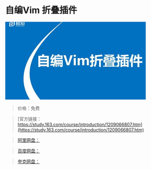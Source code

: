 # 自编Vim 折叠插件

![img](../../../assets/study163/free/59f097167bf743af84a194ec330275f1.jpg)

> 价格：免费

> [官方链接：https://study.163.com/course/introduction/1209066807.htm](https://study.163.com/course/introduction/1209066807.htm)

> [阿里网盘：]()

> [百度网盘：]()

> [夸克网盘：]()

